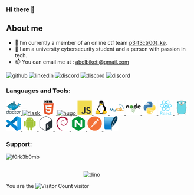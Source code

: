 ### Hi there 👋

## About me

- 🔭 I’m currently a member of an online ctf team [p3rf3ctr00t_ke](https://x.com/p3rf3crr00t).
- 🌱 I am a university cybersecurity student and a person with passion in  tech. 
- 📫 You can email me at : abelbiketi@gmail.com 


[<img src='https://cdn.jsdelivr.net/npm/simple-icons@3.0.1/icons/github.svg' alt='github' height='40'>](https://github.com/f0rk3b0mb)  [<img src='https://cdn.jsdelivr.net/npm/simple-icons@3.0.1/icons/linkedin.svg' alt='linkedin' height='40'>](https://ke.linkedin.com/in/abel-biketi-261212257)  [<img src='https://cdn.jsdelivr.net/npm/simple-icons@3.0.1/icons/discord.svg' alt='discord' height='40'>](https://discordapp.com/users/888054460956422195) [<img src='https://cdn.jsdelivr.net/npm/simple-icons@3.0.1/icons/rss.svg' alt='discord' height='40'>](https://f0rk3b0mb.github.io) [<img src='https://cdn.jsdelivr.net/npm/simple-icons@3.0.1/icons/twitter.svg' alt='discord' height='40'>](https://twitter.com/f0rk3b0mb)


<h3 align="left">Languages and Tools:</h3>
<p align="left"> <a href="https://www.docker.com/" target="_blank" rel="noreferrer"> <img src="https://raw.githubusercontent.com/devicons/devicon/master/icons/docker/docker-original-wordmark.svg" alt="docker" width="40" height="40"/> </a> <a href="https://flask.palletsprojects.com/" target="_blank" rel="noreferrer"> <img src="https://www.vectorlogo.zone/logos/pocoo_flask/pocoo_flask-icon.svg" alt="flask" width="40" height="40"/> </a> <a href="https://www.w3.org/html/" target="_blank" rel="noreferrer"> <img src="https://raw.githubusercontent.com/devicons/devicon/master/icons/html5/html5-original-wordmark.svg" alt="html5" width="40" height="40"/> </a> <a href="https://gohugo.io/" target="_blank" rel="noreferrer"> <img src="https://api.iconify.design/logos-hugo.svg" alt="hugo" width="40" height="40"/> </a> <a href="https://developer.mozilla.org/en-US/docs/Web/JavaScript" target="_blank" rel="noreferrer"> <img src="https://raw.githubusercontent.com/devicons/devicon/master/icons/javascript/javascript-original.svg" alt="javascript" width="40" height="40"/> </a> <a href="https://www.linux.org/" target="_blank" rel="noreferrer"> <img src="https://raw.githubusercontent.com/devicons/devicon/master/icons/linux/linux-original.svg" alt="linux" width="40" height="40"/> </a> <a href="https://www.mysql.com/" target="_blank" rel="noreferrer"> <img src="https://raw.githubusercontent.com/devicons/devicon/master/icons/mysql/mysql-original-wordmark.svg" alt="mysql" width="40" height="40"/> </a> <a href="https://nodejs.org" target="_blank" rel="noreferrer"> <img src="https://raw.githubusercontent.com/devicons/devicon/master/icons/nodejs/nodejs-original-wordmark.svg" alt="nodejs" width="40" height="40"/> </a> <a href="https://www.python.org" target="_blank" rel="noreferrer"> <img src="https://raw.githubusercontent.com/devicons/devicon/master/icons/python/python-original.svg" alt="python" width="40" height="40"/> </a> <a href="https://reactjs.org/" target="_blank" rel="noreferrer"> <img src="https://raw.githubusercontent.com/devicons/devicon/master/icons/react/react-original-wordmark.svg" alt="react" width="40" height="40"/> </a> <a href="https://go.dev/" target="_blank" rel="noreferrer"> <img src="https://github.com/devicons/devicon/blob/master/icons/go/go-original.svg" alt="golang" width="40" height="40"/> </a> <a href="" target="_blank" rel="noreferrer"> <img src="https://raw.githubusercontent.com/devicons/devicon/master/icons/vscode/vscode-original.svg" alt="vscode" width="40" height="40"/> </a> <a href="" target="_blank" rel="noreferrer"> <img src="https://raw.githubusercontent.com/devicons/devicon/master/icons/android/android-original.svg" alt="vscode" width="40" height="40"/> </a> <a href="" target="_blank" rel="noreferrer"> <img src="https://raw.githubusercontent.com/devicons/devicon/master/icons/bash/bash-original.svg" alt="vscode" width="40" height="40"/> </a> <a href="" target="_blank" rel="noreferrer"> <img src="https://raw.githubusercontent.com/devicons/devicon/master/icons/debian/debian-original.svg" alt="vscode" width="40" height="40"/> </a> <a href="" target="_blank" rel="noreferrer"> <img src="https://raw.githubusercontent.com/devicons/devicon/master/icons/nginx/nginx-original.svg" alt="vscode" width="40" height="40"/> </a>    <a href="" target="_blank" rel="noreferrer"> <img src="https://github.com/devicons/devicon/blob/master/icons/postman/postman-original.svg" alt="vscode" width="40" height="40"/> </a> <a href="" target="_blank" rel="noreferrer"> <img src="https://github.com/devicons/devicon/blob/master/icons/sqlite/sqlite-original.svg" alt="vscode" width="40" height="40"/> </a> </p>

<h3 align="left">Support:</h3>
<p><a href="https://www.buymeacoffee.com/f0rk3b0mb"> <img align="left" src="https://cdn.buymeacoffee.com/buttons/v2/default-yellow.png" height="50" width="210" alt="f0rk3b0mb" /></a></p>

<br><br>

![dino](https://github.com/saadeghi/saadeghi/blob/master/dino.gif)

You are the ![Visitor Count](https://profile-counter.glitch.me/f0rk3b0mb/count.svg)  visitor
 
